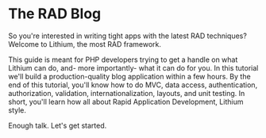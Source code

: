 # The RAD Blog

So you're interested in writing tight apps with the latest RAD techniques? Welcome to Lithium, the most RAD framework.

This guide is meant for PHP developers trying to get a handle on what Lithium can do, and- more importantly- what it can do for you. In this tutorial we'll build a production-quality blog application within a few hours. By the end of this tutorial, you'll know how to do MVC, data access, authentication, authorization, validation, internationalization, layouts, and unit testing. In short, you'll learn how all about Rapid Application Development, Lithium style.

Enough talk. Let's get started.